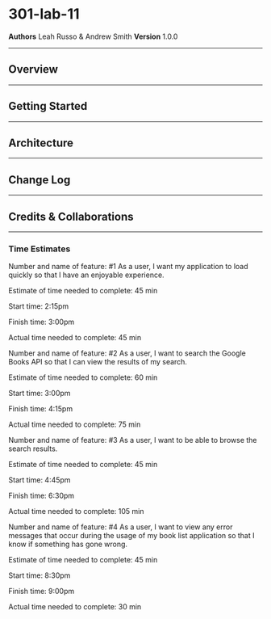 # 301-lab-11

**Authors** Leah Russo & Andrew Smith
**Version** 1.0.0

---

## Overview

---

## Getting Started

---

## Architecture

---

## Change Log

---

## Credits & Collaborations

---

### Time Estimates

Number and name of feature: #1 As a user, I want my application to load quickly so that I have an enjoyable experience.

Estimate of time needed to complete: 45 min

Start time: 2:15pm

Finish time: 3:00pm

Actual time needed to complete: 45 min


Number and name of feature: #2 As a user, I want to search the Google Books API so that I can view the results of my search.

Estimate of time needed to complete: 60 min

Start time: 3:00pm

Finish time: 4:15pm

Actual time needed to complete: 75 min


Number and name of feature: #3 As a user, I want to be able to browse the search results.

Estimate of time needed to complete: 45 min

Start time: 4:45pm

Finish time: 6:30pm

Actual time needed to complete: 105 min


Number and name of feature: #4 As a user, I want to view any error messages that occur during the usage of my book list application so that I know if something has gone wrong.

Estimate of time needed to complete: 45 min

Start time: 8:30pm

Finish time: 9:00pm

Actual time needed to complete: 30 min